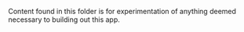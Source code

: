 Content found in this folder is for experimentation of anything deemed necessary to building out this app.